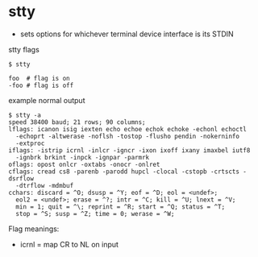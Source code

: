 # stty

- sets options for whichever terminal device interface is its STDIN

stty flags

```
$ stty

foo  # flag is on
-foo # flag is off
```

example normal output

```
$ stty -a
speed 38400 baud; 21 rows; 90 columns;
lflags: icanon isig iexten echo echoe echok echoke -echonl echoctl
  -echoprt -altwerase -noflsh -tostop -flusho pendin -nokerninfo
  -extproc
iflags: -istrip icrnl -inlcr -igncr -ixon ixoff ixany imaxbel iutf8
  -ignbrk brkint -inpck -ignpar -parmrk
oflags: opost onlcr -oxtabs -onocr -onlret
cflags: cread cs8 -parenb -parodd hupcl -clocal -cstopb -crtscts -dsrflow
  -dtrflow -mdmbuf
cchars: discard = ^O; dsusp = ^Y; eof = ^D; eol = <undef>;
  eol2 = <undef>; erase = ^?; intr = ^C; kill = ^U; lnext = ^V;
  min = 1; quit = ^\; reprint = ^R; start = ^Q; status = ^T;
  stop = ^S; susp = ^Z; time = 0; werase = ^W;
```

Flag meanings:

- icrnl = map CR to NL on input
